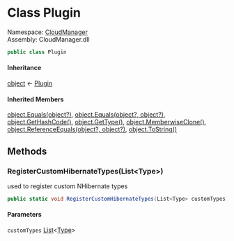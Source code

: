 #  Class Plugin

Namespace: [CloudManager](CloudManager.md)  
Assembly: CloudManager.dll  

```csharp
public class Plugin
```

#### Inheritance

[object](https://learn.microsoft.com/dotnet/api/system.object) ← 
[Plugin](CloudManager.Plugin.md)

#### Inherited Members

[object.Equals\(object?\)](https://learn.microsoft.com/dotnet/api/system.object.equals\#system\-object\-equals\(system\-object\)), 
[object.Equals\(object?, object?\)](https://learn.microsoft.com/dotnet/api/system.object.equals\#system\-object\-equals\(system\-object\-system\-object\)), 
[object.GetHashCode\(\)](https://learn.microsoft.com/dotnet/api/system.object.gethashcode), 
[object.GetType\(\)](https://learn.microsoft.com/dotnet/api/system.object.gettype), 
[object.MemberwiseClone\(\)](https://learn.microsoft.com/dotnet/api/system.object.memberwiseclone), 
[object.ReferenceEquals\(object?, object?\)](https://learn.microsoft.com/dotnet/api/system.object.referenceequals), 
[object.ToString\(\)](https://learn.microsoft.com/dotnet/api/system.object.tostring)

## Methods

###  RegisterCustomHibernateTypes\(List<Type\>\)

used to register custom NHibernate types

```csharp
public static void RegisterCustomHibernateTypes(List<Type> customTypes)
```

#### Parameters

`customTypes` [List](https://learn.microsoft.com/dotnet/api/system.collections.generic.list\-1)<[Type](https://learn.microsoft.com/dotnet/api/system.type)\>

